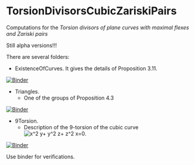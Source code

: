 # TorsionDivisorsCubicZariskiPairs
Computations for the *Torsion divisors of plane curves with maximal flexes and Zariski pairs*

Still alpha versions!!!

There are several folders:
- ExistenceOfCurves. It gives the details of Proposition 3.11.

[![Binder](https://mybinder.org/badge_logo.svg)](https://mybinder.org/v2/gh/enriqueartal/TorsionDivisorsCubicZariskiPairs/master?filepath=ExistenceOfCurves%2Ftorsion.ipynbb)

- Triangles. 
   - One of the groups of Proposition 4.3

[![Binder](https://mybinder.org/badge_logo.svg)](https://mybinder.org/v2/gh/enriqueartal/TorsionDivisorsCubicZariskiPairs/master?filepath=Triangles%2FCubicTriangle1.ipynb)

- 9Torsion.
   - Description of the 9-torsion of the cubic curve ![x^2 y+ y^2 z+ z^2 x=0](https://render.githubusercontent.com/render/math?math=x%5E2%20y%2B%20y%5E2%20z%2B%20z%5E2%20x%3D0).
   
[![Binder](https://mybinder.org/badge_logo.svg)](https://mybinder.org/v2/gh/enriqueartal/TorsionDivisorsCubicZariskiPairs/master?filepath=9torsion%2FCubicArithmetic9.ipynb)


Use binder for verifications.
